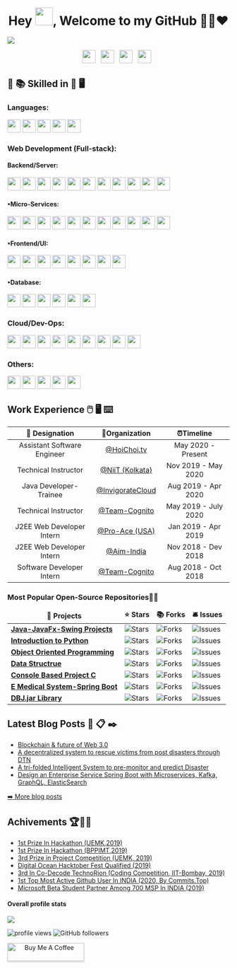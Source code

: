 
<h1 align="center">Hey <img src="https://raw.githubusercontent.com/soumyadip007/soumyadip007/master/Hi.gif" width="40px" />, Welcome to my GitHub 👨‍💻❤️</h1>
  
<!--
[![HitCount](http://hits.dwyl.com/soumyadip007/soumyadip007.svg)](http://hits.dwyl.com/soumyadip007/soumyadip007)
<b>- Platform:</b>
# Hi, I'm Soumyadip 👋:man_technologist:
<code><img height="30" src="https://raw.githubusercontent.com/github/explore/80688e429a7d4ef2fca1e82350fe8e3517d3494d/topics/docker/docker.png"></code>
<code><img height="30" src="https://raw.githubusercontent.com/github/explore/80688e429a7d4ef2fca1e82350fe8e3517d3494d/topics/vagrant/vagrant.png"></code>
<code><img height="30" src="https://raw.githubusercontent.com/github/explore/80688e429a7d4ef2fca1e82350fe8e3517d3494d/topics/kubernetes/kubernetes.png"></code>
<code><img height="30" src="https://raw.githubusercontent.com/github/explore/80688e429a7d4ef2fca1e82350fe8e3517d3494d/topics/maven/maven.png"></code>
### Platform
<code><img src="https://raw.githubusercontent.com/soumyadip007/soumyadip007/master/img/platform/linux.png" height="30"></code>
<code><img src="https://raw.githubusercontent.com/soumyadip007/soumyadip007/master/img/platform/windows.jpg" height="30"></code>
<img src="https://gpvc.arturio.dev/soumyadip007" alt="profile views"/> 
![](https://visitor-badge.glitch.me/badge?page_id=soumyadip007.soumyadip007)--->

<img src="https://raw.githubusercontent.com/soumyadip007/soumyadip007/master/frame.jpg" >
<p align="center">
<a href="https://twitter.com/s_oumyadip"><img height="30" src="https://raw.githubusercontent.com/soumyadip007/soumyadip007/master/img/social/t.jpg"></a>&nbsp;&nbsp;
<a href="https://www.linkedin.com/in/soumyadip-chowdhury/"><img height="30" src="https://raw.githubusercontent.com/soumyadip007/soumyadip007/master/img/social/l.png"></a>&nbsp;&nbsp;
<a href="https://medium.com/@iamsoumyadip"><img height="30" src="https://raw.githubusercontent.com/soumyadip007/soumyadip007/master/img/social/mm.png"></a>&nbsp;&nbsp;
<a href="https://soumyadip007.github.io/Resume/"><img height="30" src="https://raw.githubusercontent.com/soumyadip007/soumyadip007/master/img/social/p.png"></a>&nbsp;&nbsp;
</p>
  


## :open_book: :books: Skilled in :closed_book: :desktop_computer:


### Languages:
<code><img src="https://raw.githubusercontent.com/soumyadip007/soumyadip007/master/img/pl/c.png" height="30"></code>
<code><img src="https://raw.githubusercontent.com/soumyadip007/soumyadip007/master/img/pl/java.png" height="30"></code>
<code><img src="https://raw.githubusercontent.com/soumyadip007/soumyadip007/master/img/pl/python.png" height="30"></code>
<code><img src="https://raw.githubusercontent.com/soumyadip007/soumyadip007/master/img/pl/js.png" height="30"></code>
<code><img src="https://raw.githubusercontent.com/soumyadip007/soumyadip007/master/img/pl/ts.png" height="30"></code>

### Web Development (Full-stack):

#### Backend/Server:
<code><img src="https://raw.githubusercontent.com/soumyadip007/soumyadip007/master/img/web/backend/j2ee.png" height="30"></code>
<code><img src="https://raw.githubusercontent.com/soumyadip007/soumyadip007/master/img/web/backend/jsp.png" height="30"></code>
<code><img src="https://raw.githubusercontent.com/soumyadip007/soumyadip007/master/img/web/backend/servlet.png" height="30"></code>
<code><img src="https://raw.githubusercontent.com/soumyadip007/soumyadip007/master/img/web/backend/spring-1.png" height="30"></code>
<code><img src="https://raw.githubusercontent.com/soumyadip007/soumyadip007/master/img/web/backend/spring-boot.png" height="30"></code>
<code><img src="https://raw.githubusercontent.com/soumyadip007/soumyadip007/master/img/web/backend/hibernate.jpeg" height="30"></code>
<code><img src="https://raw.githubusercontent.com/soumyadip007/soumyadip007/master/img/web/security/security.png" height="30"></code>
<code><img src="https://raw.githubusercontent.com/soumyadip007/soumyadip007/master/img/web/security/ldap.png" height="30"></code>
<code><img src="https://raw.githubusercontent.com/soumyadip007/soumyadip007/master/img/web/security/jwt.png" height="30"></code>
<code><img src="https://raw.githubusercontent.com/soumyadip007/soumyadip007/master/img/web/security/oauth.png" height="30"></code>
<code><img src="https://raw.githubusercontent.com/soumyadip007/soumyadip007/master/img/web/backend/tomcat.jpg" height="30"></code>

#### •Micro-Services:
<code><img src="https://raw.githubusercontent.com/soumyadip007/soumyadip007/master/img/web/ms/rest.png" height="30"></code>
<code><img src="https://raw.githubusercontent.com/soumyadip007/soumyadip007/master/img/web/ms/rx.png" height="30"></code>
<code><img src="https://raw.githubusercontent.com/soumyadip007/soumyadip007/master/img/web/ms/webflux.jpg" height="30"></code>
<code><img src="https://raw.githubusercontent.com/soumyadip007/soumyadip007/master/img/web/ms/kafka.png" height="30"></code>
<code><img src="https://raw.githubusercontent.com/soumyadip007/soumyadip007/master/img/web/ms/graphql.png" height="30"></code>
<code><img src="https://raw.githubusercontent.com/soumyadip007/soumyadip007/master/img/web/ms/elastic.png" height="30"></code>
<code><img src="https://raw.githubusercontent.com/soumyadip007/soumyadip007/master/img/web/ms/eureka.png" height="30"></code>
<code><img src="https://raw.githubusercontent.com/soumyadip007/soumyadip007/master/img/web/ms/zuul.png" height="30"></code>
<code><img src="https://raw.githubusercontent.com/soumyadip007/soumyadip007/master/img/web/ms/hystrix.jpg" height="30"></code>
<code><img src="https://raw.githubusercontent.com/soumyadip007/soumyadip007/master/img/web/ms/seluth.png" height="30"></code>
<code><img src="https://raw.githubusercontent.com/soumyadip007/soumyadip007/master/img/web/ms/zipkin.png" height="30"></code>

#### •Frontend/UI:
<code><img src="https://raw.githubusercontent.com/soumyadip007/soumyadip007/master/img/web/ui/html.png" height="30"></code>
<code><img src="https://raw.githubusercontent.com/soumyadip007/soumyadip007/master/img/web/ui/css.png" height="30"></code>
<code><img src="https://raw.githubusercontent.com/soumyadip007/soumyadip007/master/img/web/ui/bt.jpg" height="30"></code>
<code><img src="https://raw.githubusercontent.com/soumyadip007/soumyadip007/master/img/web/ui/thymeleaf.png" height="30"></code>
<code><img src="https://raw.githubusercontent.com/soumyadip007/soumyadip007/master/img/web/ui/angular.jpg" height="30"></code>
<code><img src="https://raw.githubusercontent.com/soumyadip007/soumyadip007/master/img/web/ui/jq.jpg" height="30"></code>
<code><img src="https://raw.githubusercontent.com/soumyadip007/soumyadip007/master/img/web/ui/redux.png" height="30"></code>
<code><img src="https://raw.githubusercontent.com/soumyadip007/soumyadip007/master/img/web/ui/ajax.png" height="30"></code>

#### •Database:
<code><img src="https://raw.githubusercontent.com/soumyadip007/soumyadip007/master/img/db/mysql1.png" height="30"></code>
<code><img src="https://raw.githubusercontent.com/soumyadip007/soumyadip007/master/img/db/oracle.png" height="30"></code>
<code><img src="https://raw.githubusercontent.com/soumyadip007/soumyadip007/master/img/db/mongo.png" height="30"></code>
<code><img src="https://raw.githubusercontent.com/soumyadip007/soumyadip007/master/img/db/dy.png" height="30"></code>
<code><img src="https://raw.githubusercontent.com/soumyadip007/soumyadip007/master/img/db/cas.png" height="30"></code>
<code><img src="https://raw.githubusercontent.com/soumyadip007/soumyadip007/master/img/db/redis.png" height="30"></code>

### Cloud/Dev-Ops:
<code><img src="https://raw.githubusercontent.com/soumyadip007/soumyadip007/master/img/cloud/aws.png" height="30"></code>
<code><img src="https://raw.githubusercontent.com/soumyadip007/soumyadip007/master/img/cloud/lambda.png" height="30"></code>
<code><img src="https://raw.githubusercontent.com/soumyadip007/soumyadip007/master/img/cloud/s3.png" height="30"></code>
<code><img src="https://raw.githubusercontent.com/soumyadip007/soumyadip007/master/img/cloud/maven.png" height="30"></code>
<code><img src="https://raw.githubusercontent.com/soumyadip007/soumyadip007/master/img/cloud/git.png" height="30"></code>
<code><img src="https://raw.githubusercontent.com/soumyadip007/soumyadip007/master/img/cloud/github.png" height="30"></code>
<code><img src="https://raw.githubusercontent.com/soumyadip007/soumyadip007/master/img/cloud/docker.png" height="30"></code>
<code><img src="https://raw.githubusercontent.com/soumyadip007/soumyadip007/master/img/cloud/ku.jpg" height="30"></code>
<code><img src="https://raw.githubusercontent.com/soumyadip007/soumyadip007/master/img/cloud/jenkins.jpg" height="30"></code>

### Others:
<code><img src="https://raw.githubusercontent.com/soumyadip007/soumyadip007/master/img/other/ott.png" height="30"></code>
<code><img src="https://raw.githubusercontent.com/soumyadip007/soumyadip007/master/img/other/agile.jpg" height="30"></code>
<code><img src="https://raw.githubusercontent.com/soumyadip007/soumyadip007/master/img/other/jira.png" height="30"></code>
<code><img src="https://raw.githubusercontent.com/soumyadip007/soumyadip007/master/img/other/bitmovin.png" height="30"></code>
<code><img src="https://raw.githubusercontent.com/soumyadip007/soumyadip007/master/img/other/kaltura.png" height="30"></code>


## Work Experience :computer_mouse: :desktop_computer: :keyboard:

| 💼 Designation |  🏢Organization | ⏰Timeline  |
| :-: | :-: | :-: |
| Assistant Software Engineer | [@HoiChoi.tv](https://www.hoichoi.tv/) | May 2020 - Present |
| Technical Instructor | [@NiiT (Kolkata)](https://www.linkedin.com/posts/soumyadip-chowdhury_trainer-java-web-activity-6619275621568737280-dpDR) | Nov 2019 - May 2020 |
| Java Developer-Trainee | [@InvigorateCloud](https://invigoratecloud.com/) | Aug 2019 - Apr 2020 |
| Technical Instructor | [@Team-Cognito](https://www.linkedin.com/posts/soumyadip-chowdhury_trainer-summertraining-webapplicationdevelopment-activity-6552178927043997696-FhR3) | May 2019 - July 2020 |
| J2EE Web Developer Intern | [@Pro-Ace (USA)](https://lightningspeedmatchmaker.com/#our-team) | Jan 2019 - Apr 2019 |
| J2EE Web Developer Intern | [@Aim-India](http://www.aimindia.org.in) | Nov 2018 - Dev 2018 |
| Software Developer Intern | [@Team-Cognito]() | Aug 2018 - Oct 2018 |

<h3>Most Popular Open-Source Repositories🔺👑</h3>
<table>
  <thead align="center">
    <tr border: none;>
      <td><b>🎁 Projects</b></td>
      <td><b>⭐ Stars</b></td>
      <td><b>📚 Forks</b></td>
	 <td><b>🛎 Issues</b></td>
    </tr>
  </thead>
  <tbody>
  <tr>
	    <td><a href="https://github.com/soumyadip007/Java-JavaFx-Swing-Projects-Desktop-Application-GUI-Software"><b>Java-JavaFx-Swing Projects</b></a></td>
      <td><img alt="Stars" src="https://img.shields.io/github/stars/soumyadip007/Java-JavaFx-Swing-Projects-Desktop-Application-GUI-Software?style=flat-round&labelColor=343b41"/></td>
      <td><img alt="Forks" src="https://img.shields.io/github/forks/soumyadip007/Java-JavaFx-Swing-Projects-Desktop-Application-GUI-Software?style=flat-round&labelColor=343b41"/></td>
      <td><img alt="Issues" src="https://img.shields.io/github/issues/soumyadip007/Java-JavaFx-Swing-Projects-Desktop-Application-GUI-Software?style=flat-round&labelColor=343b41"/></td>
     </tr>
	 <tr>
	    <td><a href="https://github.com/soumyadip007/Introduction-to-Python"><b>Introduction to Python</b></a></td>
      <td><img alt="Stars" src="https://img.shields.io/github/stars/soumyadip007/Introduction-to-Python?style=flat-round&labelColor=343b41"/></td>
      <td><img alt="Forks" src="https://img.shields.io/github/forks/soumyadip007/Introduction-to-Python?style=flat-round&labelColor=343b41"/></td>
 <td><img alt="Issues" src="https://img.shields.io/github/issues/soumyadip007/Introduction-to-Python?style=flat-round&labelColor=343b41"/></td>    </tr>
	  	 <tr>
	    <td><a href="https://github.com/soumyadip007/Object-Oriented-Programming-Using-Python"><b>Object Oriented Programming</b></a></td>
      <td><img alt="Stars" src="https://img.shields.io/github/stars/soumyadip007/Object-Oriented-Programming-Using-Python?style=flat-round&labelColor=343b41"/></td>
      <td><img alt="Forks" src="https://img.shields.io/github/forks/soumyadip007/Object-Oriented-Programming-Using-Python?style=flat-round&labelColor=343b41"/></td>
 <td><img alt="Issues" src="https://img.shields.io/github/issues/soumyadip007/Object-Oriented-Programming-Using-Python?style=flat-round&labelColor=343b41"/></td>    </tr>
 <tr>
	  <tr>
	    <td><a href="https://github.com/soumyadip007/Data-Structure-and-Algorithm-Using-Python"><b>Data Structrue</b></a></td>
      <td><img alt="Stars" src="https://img.shields.io/github/stars/soumyadip007/Data-Structure-and-Algorithm-Using-Python?style=flat-round&labelColor=343b41"/></td>
      <td><img alt="Forks" src="https://img.shields.io/github/forks/soumyadip007/Data-Structure-and-Algorithm-Using-Python?style=flat-round&labelColor=343b41"/></td>
 <td><img alt="Issues" src="https://img.shields.io/github/issues/soumyadip007/Data-Structure-and-Algorithm-Using-Python?style=flat-round&labelColor=343b41"/></td>    </tr>
 	  <tr>
	    <td><a href="https://github.com/soumyadip007/Console-Based-Projects-C"><b>Console Based Project C</b></a></td>
      <td><img alt="Stars" src="https://img.shields.io/github/stars/soumyadip007/Console-Based-Projects-C?style=flat-round&labelColor=343b41"/></td>
      <td><img alt="Forks" src="https://img.shields.io/github/forks/soumyadip007/Console-Based-Projects-C?style=flat-round&labelColor=343b41"/></td>
 <td><img alt="Issues" src="https://img.shields.io/github/issues/soumyadip007/Console-Based-Projects-C?style=flat-round&labelColor=343b41"/></td>    </tr>
 		 <tr>
	    <td><a href="https://github.com/soumyadip007/E-Medical-System-Web-Project-Using-Spring-Boot-Security-JPA-Rest-Thymeleaf-HQL"><b>E Medical System-Spring Boot</b></a></td>
      <td><img alt="Stars" src="https://img.shields.io/github/stars/soumyadip007/E-Medical-System-Web-Project-Using-Spring-Boot-Security-JPA-Rest-Thymeleaf-HQL?style=flat-round&labelColor=343b41"/></td>
      <td><img alt="Forks" src="https://img.shields.io/github/forks/soumyadip007/E-Medical-System-Web-Project-Using-Spring-Boot-Security-JPA-Rest-Thymeleaf-HQL?style=flat-round&labelColor=343b41"/></td>
 <td><img alt="Issues" src="https://img.shields.io/github/issues/soumyadip007/E-Medical-System-Web-Project-Using-Spring-Boot-Security-JPA-Rest-Thymeleaf-HQL?style=flat-round&labelColor=343b41"/></td>    </tr>
	   <tr>
	    <td><a href="https://github.com/soumyadip007/DBJ.jar"><b>DBJ.jar Library</b></a></td>
      <td><img alt="Stars" src="https://img.shields.io/github/stars/soumyadip007/DBJ.jar?style=flat-round&labelColor=343b41"/></td>
      <td><img alt="Forks" src="https://img.shields.io/github/forks/soumyadip007/DBJ.jar?style=flat-round&labelColor=343b41"/></td>
 <td><img alt="Issues" src="https://img.shields.io/github/issues/soumyadip007/DBJ.jar?style=flat-round&labelColor=343b41"/></td>    </tr>

 
 
  </tbody>	 
</table>


## Latest Blog Posts :speech_balloon: :clipboard: :black_nib:
  <ul>
    <li><a href="https://medium.com/@iamsoumyadip/blockchain-future-of-web-3-0-3efe6f234f4a" />Blockchain & future of Web 3.0</a></li>
   <li><a href="https://medium.com/@iamsoumyadip/a-decentralized-system-to-rescue-victims-from-natural-and-man-made-post-disasters-through-dtn-8a3faee687b8" />A decentralized system to rescue victims from post disasters through DTN</a></li>
   <li><a href="https://medium.com/@iamsoumyadip/a-tri-folded-intelligent-system-to-pre-monitor-and-predict-a-tsunami-flood-and-earthquake-based-b92961094b32" />A tri-folded Intelligent System to pre-monitor and predict Disaster</a></li>
      <li><a href="https://medium.com/@iamsoumyadip/design-an-enterprise-service-rest-api-with-mvc-binding-using-java-spring-boot-jpa-hibernate-db56108e7830" />Design an Enterprise Service Spring Boot with Microservices, Kafka, GraphQL, ElasticSearch</a></li>
  </ul>
<p><a href="https://medium.com/@iamsoumyadip">➡️ More blog posts</a></p>

## Achivements 🏆🏅🎉
  <ul>
    <li><a href="https://twitter.com/s_oumyadip/status/1246899031327920130" />1st Prize In Hackathon (UEMK,2019)</a></li>
   <li><a href="https://www.linkedin.com/posts/soumyadip-chowdhury_hackathon-appmania-bppimt-activity-6548197270330929152-NkK4" />1st Prize In Hackathon (BPPIMT,2019)</a></li>
   <li><a href="https://twitter.com/s_oumyadip/status/1246899749287948288" />3rd Prize in Project Competition (UEMK, 2019)</a></li>
     <li><a href="https://www.linkedin.com/posts/soumyadip-chowdhury_haktoberfest2019-hacktoberfest2019-digitalocean-activity-6593966104467599360-unkY" />Digital Ocean Hacktober Fest Qualified (2019)</a></li>
       <li><a href="https://www.linkedin.com/posts/soumyadip-chowdhury_technorion-iitbombay-techfest-activity-6583805124882325504-6he2" />3rd In Co-Decode TechnoRion (Coding Competition, IIT-Bombay, 2019)</a></li>
   <li><a href="https://twitter.com/s_oumyadip/status/1288160643225280513" />1st Top Most Active Github User In INDIA (2020, By Commits.Top)
<li><a href="https://www.linkedin.com/posts/soumyadip-chowdhury_beta-msp-mspabrgold-activity-6659703773394546694-GKGQ" />Microsoft Beta Student Partner Among 700 MSP In INDIA (2019)</a></li>
  
  </ul>

#### Overall profile stats
![](https://github-readme-stats.vercel.app/api?username=soumyadip007&count_private=true&theme=merko&show_icons=true&hide=prs)

<img src="https://gpvc.arturio.dev/soumyadip007" alt="profile views"/>  <img alt="GitHub followers" src="https://img.shields.io/github/followers/soumyadip007?style=social"/> 

<a  align="center" href="https://www.buymeacoffee.com/soumyadip" target="_blank"><img src="https://www.buymeacoffee.com/assets/img/custom_images/orange_img.png" alt="Buy Me A Coffee" style="height: 41px !important;width: 174px !important;box-shadow: 0px 3px 2px 0px rgba(190, 190, 190, 0.5) !important;-webkit-box-shadow: 0px 3px 2px 0px rgba(190, 190, 190, 0.5) !important;" ></a>
